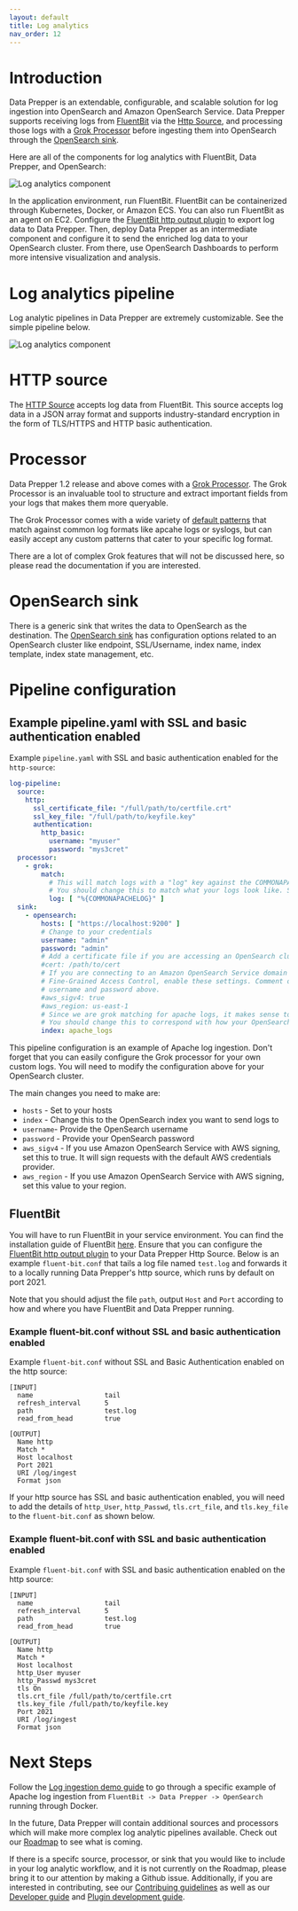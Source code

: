 ```yaml
---
layout: default
title: Log analytics
nav_order: 12
---
```


# Introduction

Data Prepper is an extendable, configurable, and scalable solution for log ingestion into OpenSearch and Amazon OpenSearch Service. Data Prepper supports receiving logs from [FluentBit](https://fluentbit.io/) via the [Http Source](https://github.com/opensearch-project/data-prepper/blob/main/data-prepper-plugins/http-source/README.md), and processing those logs with a [Grok Processor](https://github.com/opensearch-project/data-prepper/blob/main/data-prepper-plugins/grok-processor/README.md) before ingesting them into OpenSearch through the [OpenSearch sink](https://github.com/opensearch-project/data-prepper/blob/main/data-prepper-plugins/opensearch/README.md).

Here are all of the components for log analytics with FluentBit, Data Prepper, and OpenSearch:

![Log analytics component]({{site.url}}{{site.baseurl}}/images/data-prepper/log-analytics/log-analytics-components.png)

In the application environment, run FluentBit. FluentBit can be containerized through Kubernetes, Docker, or Amazon ECS. You can also run FluentBit as an agent on EC2. Configure the [FluentBit http output plugin](https://docs.fluentbit.io/manual/pipeline/outputs/http) to export log data to Data Prepper. Then, deploy Data Prepper as an intermediate component and configure it to send the enriched log data to your OpenSearch cluster. From there, use OpenSearch Dashboards to perform more intensive visualization and analysis.

# Log analytics pipeline 

Log analytic pipelines in Data Prepper are extremely customizable. See the simple pipeline below.

![Log analytics component]({{site.url}}{{site.baseurl}}/images/data-prepper/log-analytics/log-ingestion-fluent-bit-data-prepper.png)

# HTTP source

The [HTTP Source](https://github.com/opensearch-project/data-prepper/blob/main/data-prepper-plugins/http-source/README.md) accepts log data from FluentBit. This source accepts log data in a JSON array format and supports industry-standard encryption in the form of TLS/HTTPS and HTTP basic authentication.

# Processor

Data Prepper 1.2 release and above comes with a [Grok Processor](https://github.com/opensearch-project/data-prepper/blob/main/data-prepper-plugins/grok-processor/README.md). The Grok Processor is an invaluable tool to structure and extract important fields from your logs that makes them more queryable.

The Grok Processor comes with a wide variety of [default patterns](https://github.com/thekrakken/java-grok/blob/master/src/main/resources/patterns/patterns) that match against common log formats like apcahe logs or syslogs, but can easily accept any custom patterns that cater to your specific log format.

There are a lot of complex Grok features that will not be discussed here, so please read the documentation if you are interested.

# OpenSearch sink

There is a generic sink that writes the data to OpenSearch as the destination. The [OpenSearch sink](https://github.com/opensearch-project/data-prepper/blob/main/data-prepper-plugins/opensearch/README.md) has configuration options related to an OpenSearch cluster like endpoint, SSL/Username, index name, index template, index state management, etc.

# Pipeline configuration

## Example pipeline.yaml with SSL and basic authentication enabled

Example `pipeline.yaml` with SSL and basic authentication enabled for the `http-source`:

```yaml
log-pipeline:
  source:
    http:
      ssl_certificate_file: "/full/path/to/certfile.crt"
      ssl_key_file: "/full/path/to/keyfile.key"
      authentication:
        http_basic:
          username: "myuser"
          password: "mys3cret"
  processor:
    - grok:
        match:
          # This will match logs with a "log" key against the COMMONAPACHELOG pattern (ex: { "log": "actual apache log..." } )
          # You should change this to match what your logs look like. See the grok documenation to get started.
          log: [ "%{COMMONAPACHELOG}" ]
  sink:
    - opensearch:
        hosts: [ "https://localhost:9200" ]
        # Change to your credentials
        username: "admin"
        password: "admin"
        # Add a certificate file if you are accessing an OpenSearch cluster with a self-signed certificate  
        #cert: /path/to/cert
        # If you are connecting to an Amazon OpenSearch Service domain without
        # Fine-Grained Access Control, enable these settings. Comment out the
        # username and password above.
        #aws_sigv4: true
        #aws_region: us-east-1
        # Since we are grok matching for apache logs, it makes sense to send them to an OpenSearch index named apache_logs.
        # You should change this to correspond with how your OpenSearch indices are set up.
        index: apache_logs
```

This pipeline configuration is an example of Apache log ingestion. Don't forget that you can easily configure the Grok processor for your own custom logs. You will need to modify the configuration above for your OpenSearch cluster.

The main changes you need to make are:

* `hosts` - Set to your hosts
* `index` - Change this to the OpenSearch index you want to send logs to
* `username`- Provide the OpenSearch username
* `password` - Provide your OpenSearch password
* `aws_sigv4` - If you use Amazon OpenSearch Service with AWS signing, set this to true. It will sign requests with the default AWS credentials provider.
* `aws_region` - If you use Amazon OpenSearch Service with AWS signing, set this value to your region.

## FluentBit

You will have to run FluentBit in your service environment. You can find the installation guide of FluentBit [here](https://docs.fluentbit.io/manual/installation/getting-started-with-fluent-bit). Ensure that you can configure the [FluentBit http output plugin](https://docs.fluentbit.io/manual/pipeline/outputs/http) to your Data Prepper Http Source. Below is an example `fluent-bit.conf` that tails a log file named `test.log` and forwards it to a locally running Data Prepper's http source, which runs by default on port 2021. 

Note that you should adjust the file `path`, output `Host` and `Port` according to how and where you have FluentBit and Data Prepper running.

### Example fluent-bit.conf without SSL and basic authentication enabled

Example `fluent-bit.conf` without SSL and Basic Authentication enabled on the http source:

```
[INPUT]
  name                  tail
  refresh_interval      5
  path                  test.log
  read_from_head        true

[OUTPUT]
  Name http
  Match *
  Host localhost
  Port 2021
  URI /log/ingest
  Format json
```

If your http source has SSL and basic authentication enabled, you will need to add the details of `http_User`, `http_Passwd`, `tls.crt_file`, and `tls.key_file` to the `fluent-bit.conf` as shown below.

### Example fluent-bit.conf with SSL and basic authentication enabled

Example `fluent-bit.conf` with SSL and basic authentication enabled on the http source:

```
[INPUT]
  name                  tail
  refresh_interval      5
  path                  test.log
  read_from_head        true

[OUTPUT]
  Name http
  Match *
  Host localhost
  http_User myuser
  http_Passwd mys3cret
  tls On
  tls.crt_file /full/path/to/certfile.crt
  tls.key_file /full/path/to/keyfile.key
  Port 2021
  URI /log/ingest
  Format json
```

# Next Steps

Follow the [Log ingestion demo guide](https://github.com/opensearch-project/data-prepper/blob/main/examples/log-ingestion/README.md) to go through a specific example of Apache log ingestion from `FluentBit -> Data Prepper -> OpenSearch` running through Docker.

In the future, Data Prepper will contain additional sources and processors which will make more complex log analytic pipelines available. Check out our [Roadmap](https://github.com/opensearch-project/data-prepper/projects/1) to see what is coming.  

If there is a specifc source, processor, or sink that you would like to include in your log analytic workflow, and it is not currently on the Roadmap, please bring it to our attention by making a Github issue. Additionally, if you are interested in contributing, see our [Contribuing guidelines](../CONTRIBUTING.md) as well as our [Developer guide](developer_guide.md) and [Plugin development guide](plugin_development.md).
